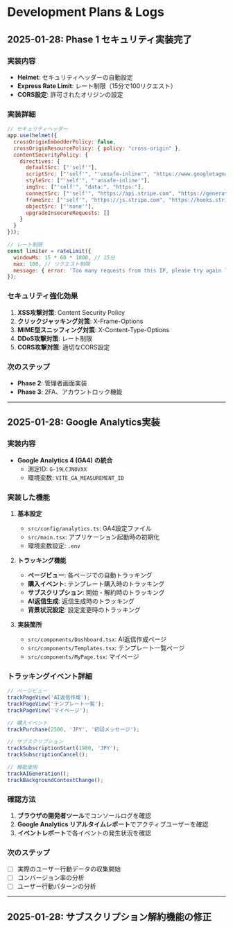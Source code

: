 # Development Plans & Logs

## 2025-01-28: Phase 1 セキュリティ実装完了

### 実装内容
- **Helmet**: セキュリティヘッダーの自動設定
- **Express Rate Limit**: レート制限（15分で100リクエスト）
- **CORS設定**: 許可されたオリジンの設定

### 実装詳細
```javascript
// セキュリティヘッダー
app.use(helmet({
  crossOriginEmbedderPolicy: false,
  crossOriginResourcePolicy: { policy: "cross-origin" },
  contentSecurityPolicy: {
    directives: {
      defaultSrc: ["'self'"],
      scriptSrc: ["'self'", "'unsafe-inline'", "https://www.googletagmanager.com"],
      styleSrc: ["'self'", "'unsafe-inline'"],
      imgSrc: ["'self'", "data:", "https:"],
      connectSrc: ["'self'", "https://api.stripe.com", "https://generativelanguage.googleapis.com"],
      frameSrc: ["'self'", "https://js.stripe.com", "https://hooks.stripe.com"],
      objectSrc: ["'none'"],
      upgradeInsecureRequests: []
    }
  }
}));

// レート制限
const limiter = rateLimit({
  windowMs: 15 * 60 * 1000, // 15分
  max: 100, // リクエスト制限
  message: { error: 'Too many requests from this IP, please try again later.' }
});
```

### セキュリティ強化効果
1. **XSS攻撃対策**: Content Security Policy
2. **クリックジャッキング対策**: X-Frame-Options
3. **MIME型スニッフィング対策**: X-Content-Type-Options
4. **DDoS攻撃対策**: レート制限
5. **CORS攻撃対策**: 適切なCORS設定

### 次のステップ
- **Phase 2**: 管理者画面実装
- **Phase 3**: 2FA、アカウントロック機能

---

## 2025-01-28: Google Analytics実装

### 実装内容
- **Google Analytics 4 (GA4) の統合**
  - 測定ID: `G-19LCJN0VXX`
  - 環境変数: `VITE_GA_MEASUREMENT_ID`

### 実装した機能
1. **基本設定**
   - `src/config/analytics.ts`: GA4設定ファイル
   - `src/main.tsx`: アプリケーション起動時の初期化
   - 環境変数設定: `.env`

2. **トラッキング機能**
   - **ページビュー**: 各ページでの自動トラッキング
   - **購入イベント**: テンプレート購入時のトラッキング
   - **サブスクリプション**: 開始・解約時のトラッキング
   - **AI返信生成**: 返信生成時のトラッキング
   - **背景状況設定**: 設定変更時のトラッキング

3. **実装箇所**
   - `src/components/Dashboard.tsx`: AI返信作成ページ
   - `src/components/Templates.tsx`: テンプレート一覧ページ
   - `src/components/MyPage.tsx`: マイページ

### トラッキングイベント詳細
```javascript
// ページビュー
trackPageView('AI返信作成');
trackPageView('テンプレート一覧');
trackPageView('マイページ');

// 購入イベント
trackPurchase(2500, 'JPY', '初回メッセージ');

// サブスクリプション
trackSubscriptionStart(1980, 'JPY');
trackSubscriptionCancel();

// 機能使用
trackAIGeneration();
trackBackgroundContextChange();
```

### 確認方法
1. **ブラウザの開発者ツール**でコンソールログを確認
2. **Google Analytics リアルタイムレポート**でアクティブユーザーを確認
3. **イベントレポート**で各イベントの発生状況を確認

### 次のステップ
- [ ] 実際のユーザー行動データの収集開始
- [ ] コンバージョン率の分析
- [ ] ユーザー行動パターンの分析

---

## 2025-01-28: サブスクリプション解約機能の修正 